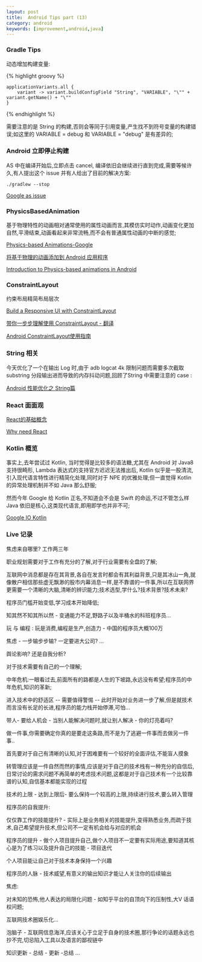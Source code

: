 ```yaml
---
layout: post
title:  Android Tips part (13)
category: android
keywords: [improvement,android,java]
---
```


### Gradle Tips

动态增加构建变量:

{% highlight groovy %}

    applicationVariants.all {
        variant -> variant.buildConfigField "String", "VARIABLE", "\"" + variant.getName() + "\""
    }

{% endhighlight %}

需要注意的是 String 的构建,否则会等同于引用变量,产生找不到符号变量的构建错误;如这里的 VARIABLE = debug 和 VARIABLE = "debug" 是有差异的;

### Android 立即停止构建

AS 中在编译开始后,立即点击 cancel, 编译依旧会继续进行直到完成,需要等候许久,有人提出这个 issue 并有人给出了目前的解决方案:  

`./gradlew --stop`

[Google as issue](https://issuetracker.google.com/issues/37081998)



### PhysicsBasedAnimation

基于物理特性的动画相对通常使用的属性动画而言,其模仿实时动作,动画变化更加自然,平滑结束,动画看起来非常流畅,而不会有普通属性动画的中断的感觉;


[Physics-based Animations-Google](https://developer.android.com/guide/topics/graphics/physics-based-animation.html)

[将基于物理的动画添加到 Android 应用程序](https://code.tutsplus.com/zh-hans/tutorials/adding-physics-based-animations-to-android-apps--cms-29053)

[Introduction to Physics-based animations in Android](https://medium.com/@richa.khanna/introduction-to-physics-based-animations-in-android-1be27e468835)

### ConstraintLayout

约束布局精简布局层次

[Build a Responsive UI with ConstraintLayout](https://developer.android.com/training/constraint-layout/index.html)

[带你一步步理解使用 ConstraintLayout - 翻译](http://www.jianshu.com/p/793f76cf9fea)

[Android ConstraintLayout使用指南](http://blog.coderclock.com/2017/04/09/android/android-constraintlayout/)

### String 相关 

今天优化了一个在输出 Log 时,由于 adb logcat 4k 限制问题而需要多次截取 substring 分段输出进而导致的内存抖动问题,回顾了String 中需要注意的 case :   

[Android 性能优化之 String篇](https://my.oschina.net/Silver2014/blog/782047)


### React 面面观 

[React的基础概念](https://zhuanlan.zhihu.com/p/28846204)

[Why need React ](https://medium.freecodecamp.org/yes-react-is-taking-over-front-end-development-the-question-is-why-40837af8ab76)

### Kotlin  概览  

事实上,去年尝试过 Kotlin, 当时觉得是比较多的语法糖,尤其在 Android 对 Java8支持很畸形, Lambda 表达式的支持官方迟迟无法推出后, Kotlin 似乎是一股清流,引入现代语言特性进行精简化处理,同时对于 NPE 的优雅处理;但一直觉得 Kotlin 的异常处理机制并不如 Java 那么舒服;

然而今年 Google 给 Kotlin 正名,不知道会不会是 Swift 的命运,不过不管怎么样 Java 依旧是核心,这类现代语言,即用即学也并非不可;

[Google IO Kotlin](https://www.youtube.com/watch?v=YbF8Q8LxAJs)

### Live 记录

焦虑来自哪里? 工作两三年

职业规划需要对于工作有充分的了解,对于行业需要有全盘的了解;

互联网中消息都是存在其背景,各自在发言时都会有其利益背景,只是其冰山一角,就像散户相信那些虚无飘渺的股市内幕消息一样,是不靠谱的一件事,所以在互联网界更需要一个清晰的大脑,清晰的辨识能力;技术选型,学什么?技术背景?技术未来? 

程序员门槛开始变低,学习成本开始降低;

知其然不知其所以然 -  变通能力不足,野路子以及半桶水的科班程序员...

玩 与 编程 : 玩是消费,编程是生产,创造力   - 中国的程序员大概100万  

焦虑 - 一步输步步输? 一定要进大公司? ... 

舆论影响? 还是自我分析?  

对于技术需要有自己的一个理解;

中年危机:一眼看过去,前面所有的路都是人生的下坡路,永远没有希望;程序员的中年危机,知识的革新; 

进入技术中的舒适区 -- 需要值得警惕 --  此时开始对业务进一步了解,但是就技术而言没有长足的长进,程序员的能力栈开始停滞,可怕...

带人- 要给人机会 - 当别人能解决问题时,就让别人解决  - 你的灯亮着吗?   

做一件事,你需要确定你真的是要走这条路,而不是为了逃避一件事而去做另一件事..

首先要对于自己有清晰的认知,对于困难要有一个较好的全面评估,不能盲人摸象

转管理应该是一件自然而然的事情,应该是对于自己的技术栈有一种充分的自信后,日常讨论的需求问题不再简单的考虑技术问题,这都是对于自己技术有一个比较靠谱的认知,自信基本都能实现的过程

技术的上限 - 达到上限后- 要么保持一个较高的上限,持续进行技术,要么转入管理  

程序员的自我提升: 

仅仅靠工作的技能提升?  - 实际上是业务相关的技能提升,变得熟悉业务,而疏于技术,自己希望提升技术,但公司不一定有机会给与对应的机会   

程序员的提升 - 做个人项目提升自己,做个人项目不一定要有实际用途,要知道其核心是为了练习以及提升自己的技能   - 项目迭代 

个人项目能让自己对于技术本身保持一个兴趣

程序员的人脉 - 技术威望,有意义的输出知识才能让人关注你的后续输出   

焦虑:  

对未知的恐怖,他人表达的局限化问题 - 如知乎平台的自顶向下的压制性,大V 话语权问题;

互联网技术圈娱乐化...  

泡脑子 - 互联网信息海洋,应该关心于立足于自身的技术圈,那行争论的话题永远也抄不完,切忌陷入工具以及语言的鄙视链中

知识更新 - 总结 - 更新 -总结 ...
